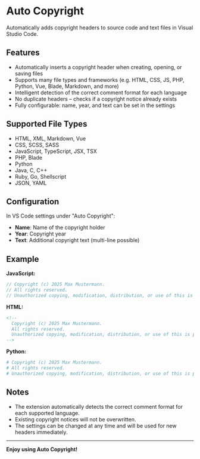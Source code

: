 # Auto Copyright

Automatically adds copyright headers to source code and text files in Visual Studio Code.

## Features

- Automatically inserts a copyright header when creating, opening, or saving files
- Supports many file types and frameworks (e.g. HTML, CSS, JS, PHP, Python, Vue, Blade, Markdown, and more)
- Intelligent detection of the correct comment format for each language
- No duplicate headers – checks if a copyright notice already exists
- Fully configurable: name, year, and text can be set in the settings

## Supported File Types

- HTML, XML, Markdown, Vue
- CSS, SCSS, SASS
- JavaScript, TypeScript, JSX, TSX
- PHP, Blade
- Python
- Java, C, C++
- Ruby, Go, Shellscript
- JSON, YAML

## Configuration

In VS Code settings under "Auto Copyright":
- **Name**: Name of the copyright holder
- **Year**: Copyright year
- **Text**: Additional copyright text (multi-line possible)

## Example

**JavaScript:**
```js
// Copyright (c) 2025 Max Mustermann.
// All rights reserved.
// Unauthorized copying, modification, distribution, or use of this is prohibited without express written permission.
```

**HTML:**
```html
<!--
  Copyright (c) 2025 Max Mustermann.
  All rights reserved.
  Unauthorized copying, modification, distribution, or use of this is prohibited without express written permission.
-->
```

**Python:**
```python
# Copyright (c) 2025 Max Mustermann.
# All rights reserved.
# Unauthorized copying, modification, distribution, or use of this is prohibited without express written permission.
```

## Notes
- The extension automatically detects the correct comment format for each supported language.
- Existing copyright notices will not be overwritten.
- The settings can be changed at any time and will be used for new headers immediately.

---

**Enjoy using Auto Copyright!**
